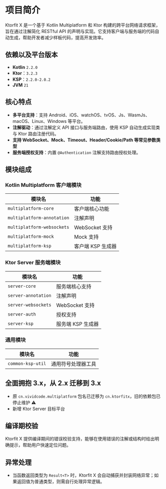 # 项目简介

Ktorfit X 是一个基于 Kotlin Multiplatform 和 Ktor 构建的跨平台网络请求框架，旨在通过注解简化 RESTful API 的声明与实现。它支持客户端与服务端的代码自动生成，帮助开发者减少样板代码，提高开发效率。

## 依赖以及平台版本

- **Kotlin** `2.2.0`
- **Ktor**：`3.2.3`
- **KSP**：`2.2.0-2.0.2`
- **JVM** `21`

## 核心特点

- **多平台支持**：支持 Android、iOS、watchOS、tvOS、Js、WasmJs、 macOS、Linux、Windows 等平台。
- **注解驱动**：通过注解定义 API 接口与服务端路由，使用 KSP 自动生成实现类与 Ktor 路由注册代码。
- **支持 WebSocket、Mock、Timeout、Header/Cookie/Path 等常见参数类型**
- **服务端授权支持**：内置 `@Authentication` 注解支持路由授权处理。

## 模块组成

### Kotlin Multiplatform 客户端模块

| 模块名                        | 功能           |
|----------------------------|--------------|
| `multiplatform-core`       | 客户端核心功能      |
| `multiplatform-annotation` | 注解声明         |
| `multiplatform-websockets` | WebSocket 支持 |
| `multiplatform-mock`       | Mock 支持      |
| `multiplatform-ksp`        | 客户端 KSP 生成器  |

### Ktor Server 服务端模块

| 模块名                 | 功能           |
|---------------------|--------------|
| `server-core`       | 服务端核心支持      |
| `server-annotation` | 注解声明         |
| `server-websockets` | WebSocket 支持 |
| `server-auth`       | 授权支持         |
| `server-ksp`        | 服务端 KSP 生成器  |

### 通用模块

| 模块名               | 功能        |
|-------------------|-----------|
| `common-ksp-util` | 通用符号处理器工具 |

## 全面拥抱 3.x，从 2.x 迁移到 3.x

- 原 `cn.vividcode.multiplatform` 包名已迁移为 `cn.ktorfitx`，旧的依赖包已停止维护 ⚠️
- 新增 Ktor Server 目标平台

## 编译期校验

Ktorfit X 提供编译期间的错误校验支持，能够在使用错误的注解或结构时给出明确提示，帮助用户快速定位问题。

## 异常处理

- 当函数返回类型为 `Result<T>` 时，Ktorfit X 会自动捕获并封装网络异常；如果返回值为普通类型，则需自行处理异常逻辑。